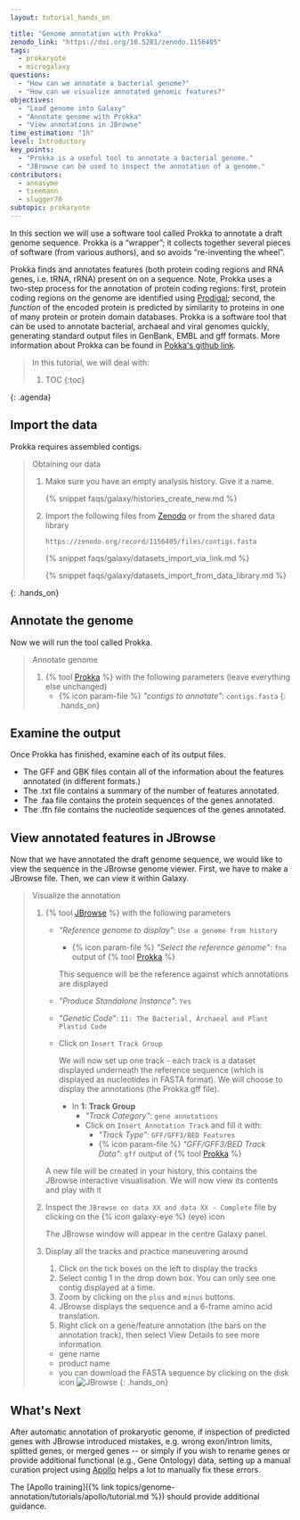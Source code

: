 ```yaml
---
layout: tutorial_hands_on

title: "Genome annotation with Prokka"
zenodo_link: "https://doi.org/10.5281/zenodo.1156405"
tags:
  - prokaryote
  - microgalaxy
questions:
  - "How can we annotate a bacterial genome?"
  - "How can we visualize annotated genomic features?"
objectives:
  - "Load genome into Galaxy"
  - "Annotate genome with Prokka"
  - "View annotations in JBrowse"
time_estimation: "1h"
level: Introductory
key_points:
  - "Prokka is a useful tool to annotate a bacterial genome."
  - "JBrowse can be used to inspect the annotation of a genome."
contributors:
  - annasyme
  - tseemann
  - slugger70
subtopic: prokaryote
---
```


In this section we will use a software tool called Prokka to annotate a draft genome sequence. Prokka is a “wrapper”; it collects together several pieces of software (from various authors), and so avoids “re-inventing the wheel”.

Prokka finds and annotates features (both protein coding regions and RNA genes, i.e. tRNA, rRNA) present on on a sequence. Note, Prokka uses a two-step process for the annotation of protein coding regions: first, protein coding regions on the genome are identified using [Prodigal](https://www.ncbi.nlm.nih.gov/pmc/articles/PMC2848648/); second, the *function* of the encoded protein is predicted by similarity to proteins in one of many protein or protein domain databases. Prokka is a software tool that can be used to annotate bacterial, archaeal and viral genomes quickly, generating standard output files in GenBank, EMBL and gff formats. More information about Prokka can be found in [Pokka's github link](https://github.com/tseemann/prokka).

> <agenda-title></agenda-title>
>
> In this tutorial, we will deal with:
>
> 1. TOC
> {:toc}
>
{: .agenda}

## Import the data

Prokka requires assembled contigs.

> <hands-on-title>Obtaining our data</hands-on-title>
>
> 1. Make sure you have an empty analysis history. Give it a name.
>
>    {% snippet faqs/galaxy/histories_create_new.md %}
>
> 2. Import the following files from [Zenodo](https://doi.org/10.5281/zenodo.1156405) or from the shared data library
>
>    ```
>    https://zenodo.org/record/1156405/files/contigs.fasta
>    ```
>
>    {% snippet faqs/galaxy/datasets_import_via_link.md %}
>
>    {% snippet faqs/galaxy/datasets_import_from_data_library.md %}
>
{: .hands_on}

## Annotate the genome

Now we will run the tool called Prokka.

> <hands-on-title>Annotate genome</hands-on-title>
>
> 1. {% tool [Prokka](toolshed.g2.bx.psu.edu/repos/crs4/prokka/prokka/1.14.5+galaxy0) %} with the following parameters (leave everything else unchanged)
>    - {% icon param-file %} *"contigs to annotate"*: `contigs.fasta`
{: .hands_on}

## Examine the output

Once Prokka has finished, examine each of its output files.

- The GFF and GBK files contain all of the information about the features annotated (in different formats.)
- The .txt file contains a summary of the number of features annotated.
- The .faa file contains the protein sequences of the genes annotated.
- The .ffn file contains the nucleotide sequences of the genes annotated.


## View annotated features in JBrowse

Now that we have annotated the draft genome sequence, we would like to view the sequence in the JBrowse genome viewer. First, we have to make a JBrowse file. Then, we can view it within Galaxy.

> <hands-on-title>Visualize the annotation</hands-on-title>
>
> 1. {% tool [JBrowse](toolshed.g2.bx.psu.edu/repos/iuc/jbrowse/jbrowse/1.16.9+galaxy0) %} with the following parameters
>    - *"Reference genome to display"*: `Use a genome from history`
>       - {% icon param-file %} *"Select the reference genome"*: `fna` output of {% tool [Prokka](toolshed.g2.bx.psu.edu/repos/crs4/prokka/prokka/1.14.5+galaxy0) %}
>
>       This sequence will be the reference against which annotations are displayed
>
>    - *"Produce Standalone Instance"*: `Yes`
>    - *"Genetic Code"*: `11: The Bacterial, Archaeal and Plant Plastid Code`
>    - Click on `Insert Track Group`
>
>      We will now set up one track - each track is a dataset displayed underneath the reference sequence (which is displayed as nucleotides in FASTA format).
>      We will choose to display the annotations (the Prokka.gff file).
>
>      - In **1: Track Group**
>           - *"Track Category"*: `gene annotations`
>           - Click on `Insert Annotation Track` and fill it with:
>               - *"Track Type"*: `GFF/GFF3/BED Features`
>               - {% icon param-file %} *"GFF/GFF3/BED Track Data"*: `gff` output of {% tool [Prokka](toolshed.g2.bx.psu.edu/repos/crs4/prokka/prokka/1.14.5+galaxy0) %}
>
>    A new file will be created in your history, this contains the JBrowse interactive visualisation. We will now view its contents and play with it
>
> 2. Inspect the `JBrowse on data XX and data XX - Complete` file by clicking on the {% icon galaxy-eye %} (eye) icon
>
>    The JBrowse window will appear in the centre Galaxy panel.
>
> 3. Display all the tracks and practice maneuvering around
>    1. Click on the tick boxes on the left to display the tracks
>    2. Select contig 1 in the drop down box. You can only see one contig displayed at a time.
>    1. Zoom by clicking on the `plus` and `minus` buttons.
>    1. JBrowse displays the sequence and a 6-frame amino acid translation.
>    1. Right click on a gene/feature annotation (the bars on the annotation track), then select View Details to see more information.
>      - gene name
>      - product name
>      - you can download the FASTA sequence by clicking on the disk icon
> ![JBrowse](../../images/jbrowse6.png)
{: .hands_on}

## What's Next

After automatic annotation of prokaryotic genome, if inspection of predicted genes with JBrowse introduced mistakes, e.g. wrong exon/intron limits, splitted genes, or merged genes -- or simply if you wish to rename genes or provide additional functional (e.g., Gene Ontology) data, setting up a manual curation project using [Apollo](http://genomearchitect.org/) helps a lot to manually fix these errors.

The [Apollo training]({% link topics/genome-annotation/tutorials/apollo/tutorial.md %}) should provide additional guidance.
